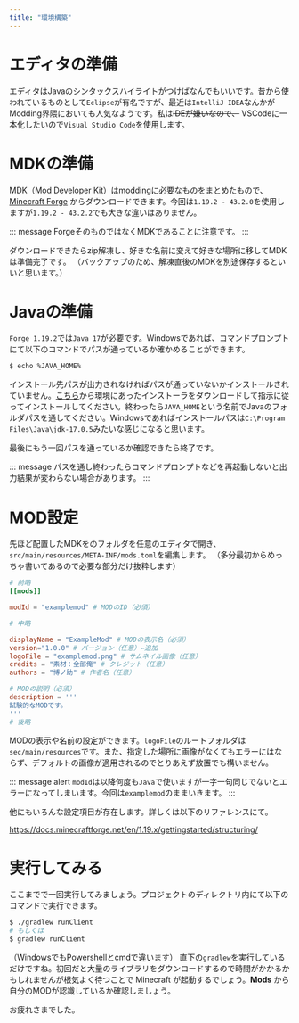 ```yaml
---
title: "環境構築"
---
```

# エディタの準備
エディタはJavaのシンタックスハイライトがつけばなんでもいいです。昔から使われているものとして`Eclipse`が有名ですが、最近は`IntelliJ IDEA`なんかがModding界隈においても人気なようです。私は~~IDEが嫌いなので、~~ VSCodeに一本化したいので`Visual Studio Code`を使用します。

# MDKの準備
MDK（Mod Developer Kit）はmoddingに必要なものをまとめたもので、[Minecraft Forge](https://files.minecraftforge.net/net/minecraftforge/forge/) からダウンロードできます。今回は`1.19.2 - 43.2.0`を使用しますが`1.19.2 - 43.2.2`でも大きな違いはありません。

::: message
ForgeそのものではなくMDKであることに注意です。
:::

ダウンロードできたらzip解凍し、好きな名前に変えて好きな場所に移してMDKは準備完了です。
（バックアップのため、解凍直後のMDKを別途保存するといいと思います。）

# Javaの準備
`Forge 1.19.2`では`Java 17`が必要です。Windowsであれば、コマンドプロンプトにて以下のコマンドでパスが通っているか確かめることができます。

```bash
$ echo %JAVA_HOME%
```
インストール先パスが出力されなければパスが通っていないかインストールされていません。[こちら](https://www.oracle.com/jp/java/technologies/downloads/#java17)から環境にあったインストーラをダウンロードして指示に従ってインストールしてください。終わったら`JAVA_HOME`という名前でJavaのフォルダパスを通してください。Windowsであればインストールパスは`C:\Program Files\Java\jdk-17.0.5`みたいな感じになると思います。

最後にもう一回パスを通っているか確認できたら終了です。

::: message
パスを通し終わったらコマンドプロンプトなどを再起動しないと出力結果が変わらない場合があります。
:::

# MOD設定
先ほど配置したMDKをのフォルダを任意のエディタで開き、`src/main/resources/META-INF/mods.toml`を編集します。
（多分最初からめっちゃ書いてあるので必要な部分だけ抜粋します）

```toml:mods.toml
# 前略
[[mods]]

modId = "examplemod" # MODのID（必須）

# 中略

displayName = "ExampleMod" # MODの表示名（必須）
version="1.0.0" # バージョン（任意）←追加
logoFile = "examplemod.png" # サムネイル画像（任意）
credits = "素材：全部俺" # クレジット（任意）
authors = "博ノ助" # 作者名（任意）

# MODの説明（必須）
description = '''
試験的なMODです。
'''
# 後略
```

MODの表示や名前の設定ができます。`logoFile`のルートフォルダは`sec/main/resources`です。また、指定した場所に画像がなくてもエラーにはならず、デフォルトの画像が適用されるのでとりあえず放置でも構いません。

::: message alert
`modId`は以降何度も`Java`で使いますが一字一句同じでないとエラーになってしまいます。今回は`examplemod`のままいきます。
:::

他にもいろんな設定項目が存在します。詳しくは以下のリファレンスにて。

https://docs.minecraftforge.net/en/1.19.x/gettingstarted/structuring/


# 実行してみる
ここまでで一回実行してみましょう。プロジェクトのディレクトリ内にて以下のコマンドで実行できます。

```bash
$ ./gradlew runClient
# もしくは
$ gradlew runClient
```
（WindowsでもPowershellとcmdで違います）
直下の`gradlew`を実行しているだけですね。初回だと大量のライブラリをダウンロードするので時間がかかるかもしれませんが根気よく待つことで Minecraft が起動するでしょう。**Mods** から自分のMODが認識しているか確認しましょう。

お疲れさまでした。

